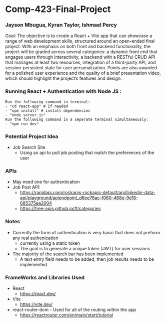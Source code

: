 # Comp-423-Final-Project
### Jayson Mbugua, Kyran Taylor, Ishmael Percy
Goal: The objective is to create a React + Vite app that can showcase a range of web development skills, structured around an open-ended final project. With an emphasis on both front and backend functionality, the project will be graded across several categories: a dynamic front end that engages users through interactivity, a backend with a RESTful CRUD API that manages at least two resources, integration of a third-party API, and session-persistent state for user personalization. Points are also awarded for a polished user experience and the quality of a brief presentation video, which should highlight the project’s features and design.
### Running React + Authentication with Node JS :
    Run the following command in terminal:
    - "cd react-app" # if needed
    - "npm install" # install dependencies
    - "node server.js"
    Run the following command in a seperate terminal simultaneously:
    - "npm run dev"
### Potential Project Idea 
- Job Search Site
    - Using an api to pull job posting that match the preferences of the user
### APIs
- May need one for authentication
- Job Post API:
    - https://rapidapi.com/rockapis-rockapis-default/api/linkedin-data-api/playground/apiendpoint_d6ee76ac-f060-468e-9e18-685375ea2004 
    - https://free-apis.github.io/#/categories
### Notes
- Currently the form of authentication is very basic that does not preform any real authenication 
    - currently using a static token
    - The goal is to generate a unique token (JWT) for user sessions
- The majority of the search bar has been implemented
    - A text entry field needs to be added, then job results needs to be implemented 
### FrameWorks and Libraries Used
- React
    - https://react.dev/
- Vite
    - https://vite.dev/ 
- react-router-dom - Used for all of the routing within the app
    - https://reactrouter.com/en/main/start/tutorial
  
